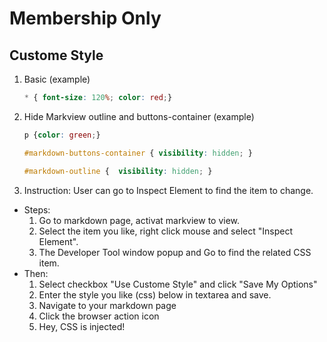 # Membership Only

## Custome Style

1. Basic (example)

    ```css
    * { font-size: 120%; color: red;}
    ```

2. Hide Markview outline and buttons-container (example)

    ```css
    p {color: green;}

    #markdown-buttons-container { visibility: hidden; }
    
    #markdown-outline {  visibility: hidden; }
    ```

3. Instruction: User can go to Inspect Element to find the item to change. 
  * Steps:
    1. Go to markdown page, activat markview to view.
    2. Select the item you like, right click mouse and select "Inspect Element".
    3. The Developer Tool window popup and Go to find the related CSS item.
  * Then:
    1. Select checkbox "Use Custome Style" and click "Save My Options"
    2. Enter the style you like (css) below in textarea and save.
    3. Navigate to your markdown page
    4. Click the browser action icon
    5. Hey, CSS is injected!